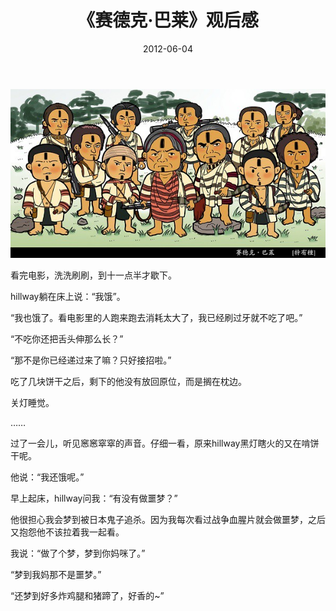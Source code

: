﻿---
title: "《赛德克·巴莱》观后感"
date: 2012-06-04
categories: 
  - "movies"
tags: 
  - "台湾"
  - "塞德克"
---

![p1525320603](/images/7333472862_4b670325af_z.jpg)

看完电影，洗洗刷刷，到十一点半才歇下。

hillway躺在床上说：“我饿”。

“我也饿了。看电影里的人跑来跑去消耗太大了，我已经刷过牙就不吃了吧。”

“不吃你还把舌头伸那么长？”

“那不是你已经递过来了嘛？只好接招啦。”

吃了几块饼干之后，剩下的他没有放回原位，而是搁在枕边。

关灯睡觉。

……

过了一会儿，听见窸窸窣窣的声音。仔细一看，原来hillway黑灯瞎火的又在啃饼干呢。

他说：“我还饿呢。”

早上起床，hillway问我：“有没有做噩梦？”

他很担心我会梦到被日本鬼子追杀。因为我每次看过战争血腥片就会做噩梦，之后又抱怨他不该拉着我一起看。

我说：“做了个梦，梦到你妈咪了。”

“梦到我妈那不是噩梦。”

“还梦到好多炸鸡腿和猪蹄了，好香的~”
